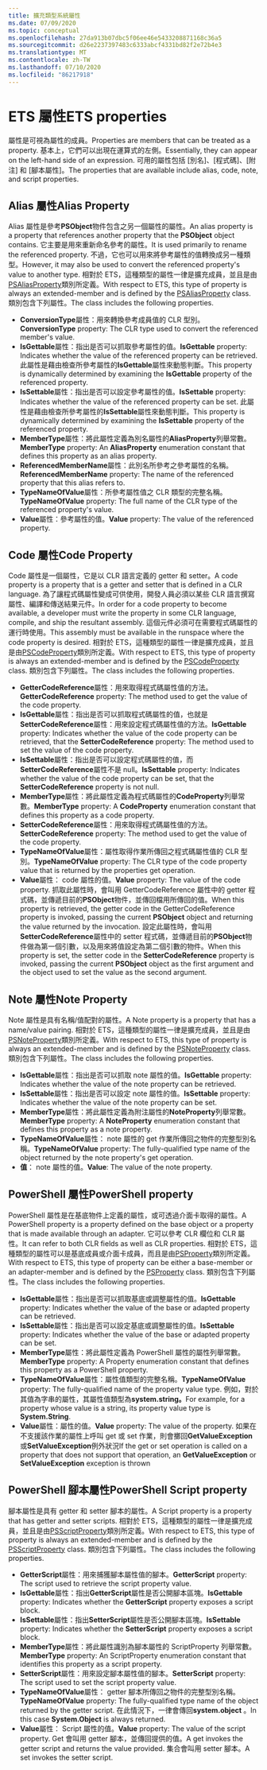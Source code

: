 ```yaml
---
title: 擴充類型系統屬性
ms.date: 07/09/2020
ms.topic: conceptual
ms.openlocfilehash: 27da913b07dbc5f06ee46e5433208871168c36a5
ms.sourcegitcommit: d26e2237397483c6333abcf4331bd82f2e72b4e3
ms.translationtype: MT
ms.contentlocale: zh-TW
ms.lasthandoff: 07/10/2020
ms.locfileid: "86217918"
---
```

# <a name="ets-properties"></a><span data-ttu-id="dbc36-102">ETS 屬性</span><span class="sxs-lookup"><span data-stu-id="dbc36-102">ETS properties</span></span>

<span data-ttu-id="dbc36-103">屬性是可視為屬性的成員。</span><span class="sxs-lookup"><span data-stu-id="dbc36-103">Properties are members that can be treated as a property.</span></span> <span data-ttu-id="dbc36-104">基本上，它們可以出現在運算式的左側。</span><span class="sxs-lookup"><span data-stu-id="dbc36-104">Essentially, they can appear on the left-hand side of an expression.</span></span> <span data-ttu-id="dbc36-105">可用的屬性包括 [別名]、[程式碼]、[附注] 和 [腳本屬性]。</span><span class="sxs-lookup"><span data-stu-id="dbc36-105">The properties that are available include alias, code, note, and script properties.</span></span>

## <a name="alias-property"></a><span data-ttu-id="dbc36-106">Alias 屬性</span><span class="sxs-lookup"><span data-stu-id="dbc36-106">Alias Property</span></span>

<span data-ttu-id="dbc36-107">Alias 屬性是參考**PSObject**物件包含之另一個屬性的屬性。</span><span class="sxs-lookup"><span data-stu-id="dbc36-107">An alias property is a property that references another property that the **PSObject** object contains.</span></span> <span data-ttu-id="dbc36-108">它主要是用來重新命名參考的屬性。</span><span class="sxs-lookup"><span data-stu-id="dbc36-108">It is used primarily to rename the referenced property.</span></span> <span data-ttu-id="dbc36-109">不過，它也可以用來將參考屬性的值轉換成另一種類型。</span><span class="sxs-lookup"><span data-stu-id="dbc36-109">However, it may also be used to convert the referenced property's value to another type.</span></span> <span data-ttu-id="dbc36-110">相對於 ETS，這種類型的屬性一律是擴充成員，並且是由[PSAliasProperty](/dotnet/api/system.management.automation.psaliasproperty)類別所定義。</span><span class="sxs-lookup"><span data-stu-id="dbc36-110">With respect to ETS, this type of property is always an extended-member and is defined by the [PSAliasProperty](/dotnet/api/system.management.automation.psaliasproperty) class.</span></span> <span data-ttu-id="dbc36-111">類別包含下列屬性。</span><span class="sxs-lookup"><span data-stu-id="dbc36-111">The class includes the following properties.</span></span>

- <span data-ttu-id="dbc36-112">**ConversionType**屬性：用來轉換參考成員值的 CLR 型別。</span><span class="sxs-lookup"><span data-stu-id="dbc36-112">**ConversionType** property: The CLR type used to convert the referenced member's value.</span></span>
- <span data-ttu-id="dbc36-113">**IsGettable**屬性：指出是否可以抓取參考屬性的值。</span><span class="sxs-lookup"><span data-stu-id="dbc36-113">**IsGettable** property: Indicates whether the value of the referenced property can be retrieved.</span></span>
  <span data-ttu-id="dbc36-114">此屬性是藉由檢查所參考屬性的**IsGettable**屬性來動態判斷。</span><span class="sxs-lookup"><span data-stu-id="dbc36-114">This property is dynamically determined by examining the **IsGettable** property of the referenced property.</span></span>
- <span data-ttu-id="dbc36-115">**IsSettable**屬性：指出是否可以設定參考屬性的值。</span><span class="sxs-lookup"><span data-stu-id="dbc36-115">**IsSettable** property: Indicates whether the value of the referenced property can be set.</span></span> <span data-ttu-id="dbc36-116">此屬性是藉由檢查所參考屬性的**IsSettable**屬性來動態判斷。</span><span class="sxs-lookup"><span data-stu-id="dbc36-116">This property is dynamically determined by examining the **IsSettable** property of the referenced property.</span></span>
- <span data-ttu-id="dbc36-117">**MemberType**屬性：將此屬性定義為別名屬性的**AliasProperty**列舉常數。</span><span class="sxs-lookup"><span data-stu-id="dbc36-117">**MemberType** property: An **AliasProperty** enumeration constant that defines this property as an alias property.</span></span>
- <span data-ttu-id="dbc36-118">**ReferencedMemberName**屬性：此別名所參考之參考屬性的名稱。</span><span class="sxs-lookup"><span data-stu-id="dbc36-118">**ReferencedMemberName** property: The name of the referenced property that this alias refers to.</span></span>
- <span data-ttu-id="dbc36-119">**TypeNameOfValue**屬性：所參考屬性值之 CLR 類型的完整名稱。</span><span class="sxs-lookup"><span data-stu-id="dbc36-119">**TypeNameOfValue** property: The full name of the CLR type of the referenced property's value.</span></span>
- <span data-ttu-id="dbc36-120">**Value**屬性：參考屬性的值。</span><span class="sxs-lookup"><span data-stu-id="dbc36-120">**Value** property: The value of the referenced property.</span></span>

## <a name="code-property"></a><span data-ttu-id="dbc36-121">Code 屬性</span><span class="sxs-lookup"><span data-stu-id="dbc36-121">Code Property</span></span>

<span data-ttu-id="dbc36-122">Code 屬性是一個屬性，它是以 CLR 語言定義的 getter 和 setter。</span><span class="sxs-lookup"><span data-stu-id="dbc36-122">A code property is a property that is a getter and setter that is defined in a CLR language.</span></span> <span data-ttu-id="dbc36-123">為了讓程式碼屬性變成可供使用，開發人員必須以某些 CLR 語言撰寫屬性、編譯和傳送結果元件。</span><span class="sxs-lookup"><span data-stu-id="dbc36-123">In order for a code property to become available, a developer must write the property in some CLR language, compile, and ship the resultant assembly.</span></span> <span data-ttu-id="dbc36-124">這個元件必須可在需要程式碼屬性的運行時使用。</span><span class="sxs-lookup"><span data-stu-id="dbc36-124">This assembly must be available in the runspace where the code property is desired.</span></span> <span data-ttu-id="dbc36-125">相對於 ETS，這種類型的屬性一律是擴充成員，並且是由[PSCodeProperty](/dotnet/api/system.management.automation.pscodeproperty)類別所定義。</span><span class="sxs-lookup"><span data-stu-id="dbc36-125">With respect to ETS, this type of property is always an extended-member and is defined by the [PSCodeProperty](/dotnet/api/system.management.automation.pscodeproperty) class.</span></span> <span data-ttu-id="dbc36-126">類別包含下列屬性。</span><span class="sxs-lookup"><span data-stu-id="dbc36-126">The class includes the following properties.</span></span>

- <span data-ttu-id="dbc36-127">**GetterCodeReference**屬性：用來取得程式碼屬性值的方法。</span><span class="sxs-lookup"><span data-stu-id="dbc36-127">**GetterCodeReference** property: The method used to get the value of the code property.</span></span>
- <span data-ttu-id="dbc36-128">**IsGettable**屬性：指出是否可以抓取程式碼屬性的值，也就是**SetterCodeReference**屬性：用來設定程式碼屬性值的方法。</span><span class="sxs-lookup"><span data-stu-id="dbc36-128">**IsGettable** property: Indicates whether the value of the code property can be retrieved, that the **SetterCodeReference** property: The method used to set the value of the code property.</span></span>
- <span data-ttu-id="dbc36-129">**IsSettable**屬性：指出是否可以設定程式碼屬性的值，而**SetterCodeReference**屬性不是 null。</span><span class="sxs-lookup"><span data-stu-id="dbc36-129">**IsSettable** property: Indicates whether the value of the code property can be set, that the **SetterCodeReference** property is not null.</span></span>
- <span data-ttu-id="dbc36-130">**MemberType**屬性：將此屬性定義為程式碼屬性的**CodeProperty**列舉常數。</span><span class="sxs-lookup"><span data-stu-id="dbc36-130">**MemberType** property: A **CodeProperty** enumeration constant that defines this property as a code property.</span></span>
- <span data-ttu-id="dbc36-131">**SetterCodeReference**屬性：用來取得程式碼屬性值的方法。</span><span class="sxs-lookup"><span data-stu-id="dbc36-131">**SetterCodeReference** property: The method used to get the value of the code property.</span></span>
- <span data-ttu-id="dbc36-132">**TypeNameOfValue**屬性：屬性取得作業所傳回之程式碼屬性值的 CLR 型別。</span><span class="sxs-lookup"><span data-stu-id="dbc36-132">**TypeNameOfValue** property: The CLR type of the code property value that is returned by the properties get operation.</span></span>
- <span data-ttu-id="dbc36-133">**Value**屬性： code 屬性的值。</span><span class="sxs-lookup"><span data-stu-id="dbc36-133">**Value** property: The value of the code property.</span></span> <span data-ttu-id="dbc36-134">抓取此屬性時，會叫用 GetterCodeReference 屬性中的 getter 程式碼，並傳遞目前的**PSObject**物件，並傳回檔用所傳回的值。</span><span class="sxs-lookup"><span data-stu-id="dbc36-134">When this property is retrieved, the getter code in the GetterCodeReference property is invoked, passing the current **PSObject** object and returning the value returned by the invocation.</span></span> <span data-ttu-id="dbc36-135">設定此屬性時，會叫用**SetterCodeReference**屬性中的 setter 程式碼，並傳遞目前的**PSObject**物件做為第一個引數，以及用來將值設定為第二個引數的物件。</span><span class="sxs-lookup"><span data-stu-id="dbc36-135">When this property is set, the setter code in the **SetterCodeReference** property is invoked, passing the current **PSObject** object as the first argument and the object used to set the value as the second argument.</span></span>

## <a name="note-property"></a><span data-ttu-id="dbc36-136">Note 屬性</span><span class="sxs-lookup"><span data-stu-id="dbc36-136">Note Property</span></span>

<span data-ttu-id="dbc36-137">Note 屬性是具有名稱/值配對的屬性。</span><span class="sxs-lookup"><span data-stu-id="dbc36-137">A Note property is a property that has a name/value pairing.</span></span> <span data-ttu-id="dbc36-138">相對於 ETS，這種類型的屬性一律是擴充成員，並且是由[PSNoteProperty](/dotnet/api/system.management.automation.psnoteproperty)類別所定義。</span><span class="sxs-lookup"><span data-stu-id="dbc36-138">With respect to ETS, this type of property is always an extended-member and is defined by the [PSNoteProperty](/dotnet/api/system.management.automation.psnoteproperty) class.</span></span> <span data-ttu-id="dbc36-139">類別包含下列屬性。</span><span class="sxs-lookup"><span data-stu-id="dbc36-139">The class includes the following properties.</span></span>

- <span data-ttu-id="dbc36-140">**IsGettable**屬性：指出是否可以抓取 note 屬性的值。</span><span class="sxs-lookup"><span data-stu-id="dbc36-140">**IsGettable** property: Indicates whether the value of the note property can be retrieved.</span></span>
- <span data-ttu-id="dbc36-141">**IsSettable**屬性：指出是否可以設定 note 屬性的值。</span><span class="sxs-lookup"><span data-stu-id="dbc36-141">**IsSettable** property: Indicates whether the value of the note property can be set.</span></span>
- <span data-ttu-id="dbc36-142">**MemberType**屬性：將此屬性定義為附注屬性的**NoteProperty**列舉常數。</span><span class="sxs-lookup"><span data-stu-id="dbc36-142">**MemberType** property: A **NoteProperty** enumeration constant that defines this property as a note property.</span></span>
- <span data-ttu-id="dbc36-143">**TypeNameOfValue**屬性： note 屬性的 get 作業所傳回之物件的完整型別名稱。</span><span class="sxs-lookup"><span data-stu-id="dbc36-143">**TypeNameOfValue** property: The fully-qualified type name of the object returned by the note property's get operation.</span></span>
- <span data-ttu-id="dbc36-144">**值**： note 屬性的值。</span><span class="sxs-lookup"><span data-stu-id="dbc36-144">**Value**: The value of the note property.</span></span>

## <a name="powershell-property"></a><span data-ttu-id="dbc36-145">PowerShell 屬性</span><span class="sxs-lookup"><span data-stu-id="dbc36-145">PowerShell property</span></span>

<span data-ttu-id="dbc36-146">PowerShell 屬性是在基底物件上定義的屬性，或可透過介面卡取得的屬性。</span><span class="sxs-lookup"><span data-stu-id="dbc36-146">A PowerShell property is a property defined on the base object or a property that is made available through an adapter.</span></span> <span data-ttu-id="dbc36-147">它可以參考 CLR 欄位和 CLR 屬性。</span><span class="sxs-lookup"><span data-stu-id="dbc36-147">It can refer to both CLR fields as well as CLR properties.</span></span> <span data-ttu-id="dbc36-148">相對於 ETS，這種類型的屬性可以是基底成員或介面卡成員，而且是由[PSProperty](/dotnet/api/system.management.automation.psproperty)類別所定義。</span><span class="sxs-lookup"><span data-stu-id="dbc36-148">With respect to ETS, this type of property can be either a base-member or an adapter-member and is defined by the [PSProperty](/dotnet/api/system.management.automation.psproperty) class.</span></span> <span data-ttu-id="dbc36-149">類別包含下列屬性。</span><span class="sxs-lookup"><span data-stu-id="dbc36-149">The class includes the following properties.</span></span>

- <span data-ttu-id="dbc36-150">**IsGettable**屬性：指出是否可以抓取基底或調整屬性的值。</span><span class="sxs-lookup"><span data-stu-id="dbc36-150">**IsGettable** property: Indicates whether the value of the base or adapted property can be retrieved.</span></span>
- <span data-ttu-id="dbc36-151">**IsSettable**屬性：指出是否可以設定基底或調整屬性的值。</span><span class="sxs-lookup"><span data-stu-id="dbc36-151">**IsSettable** property: Indicates whether the value of the base or adapted property can be set.</span></span>
- <span data-ttu-id="dbc36-152">**MemberType**屬性：將此屬性定義為 PowerShell 屬性的屬性列舉常數。</span><span class="sxs-lookup"><span data-stu-id="dbc36-152">**MemberType** property: A Property enumeration constant that defines this property as a PowerShell property.</span></span>
- <span data-ttu-id="dbc36-153">**TypeNameOfValue**屬性：屬性值類型的完整名稱。</span><span class="sxs-lookup"><span data-stu-id="dbc36-153">**TypeNameOfValue** property: The fully-qualified name of the property value type.</span></span> <span data-ttu-id="dbc36-154">例如，對於其值為字串的屬性，其屬性值類型為**system.string。**</span><span class="sxs-lookup"><span data-stu-id="dbc36-154">For example, for a property whose value is a string, its property value type is **System.String**.</span></span>
- <span data-ttu-id="dbc36-155">**Value**屬性：屬性的值。</span><span class="sxs-lookup"><span data-stu-id="dbc36-155">**Value** property: The value of the property.</span></span> <span data-ttu-id="dbc36-156">如果在不支援該作業的屬性上呼叫 get 或 set 作業，則會擲回**GetValueException**或**SetValueException**例外狀況</span><span class="sxs-lookup"><span data-stu-id="dbc36-156">If the get or set operation is called on a property that does not support that operation, an **GetValueException** or **SetValueException** exception is thrown</span></span>

## <a name="powershell-script-property"></a><span data-ttu-id="dbc36-157">PowerShell 腳本屬性</span><span class="sxs-lookup"><span data-stu-id="dbc36-157">PowerShell Script property</span></span>

<span data-ttu-id="dbc36-158">腳本屬性是具有 getter 和 setter 腳本的屬性。</span><span class="sxs-lookup"><span data-stu-id="dbc36-158">A Script property is a property that has getter and setter scripts.</span></span> <span data-ttu-id="dbc36-159">相對於 ETS，這種類型的屬性一律是擴充成員，並且是由[PSScriptProperty](/dotnet/api/system.management.automation.psscriptproperty)類別所定義。</span><span class="sxs-lookup"><span data-stu-id="dbc36-159">With respect to ETS, this type of property is always an extended-member and is defined by the [PSScriptProperty](/dotnet/api/system.management.automation.psscriptproperty) class.</span></span> <span data-ttu-id="dbc36-160">類別包含下列屬性。</span><span class="sxs-lookup"><span data-stu-id="dbc36-160">The class includes the following properties.</span></span>

- <span data-ttu-id="dbc36-161">**GetterScript**屬性：用來捕獲腳本屬性值的腳本。</span><span class="sxs-lookup"><span data-stu-id="dbc36-161">**GetterScript** property: The script used to retrieve the script property value.</span></span>
- <span data-ttu-id="dbc36-162">**IsGettable**屬性：指出**GetterScript**屬性是否公開腳本區塊。</span><span class="sxs-lookup"><span data-stu-id="dbc36-162">**IsGettable** property: Indicates whether the **GetterScript** property exposes a script block.</span></span>
- <span data-ttu-id="dbc36-163">**IsSettable**屬性：指出**SetterScript**屬性是否公開腳本區塊。</span><span class="sxs-lookup"><span data-stu-id="dbc36-163">**IsSettable** property: Indicates whether the **SetterScript** property exposes a script block.</span></span>
- <span data-ttu-id="dbc36-164">**MemberType**屬性：將此屬性識別為腳本屬性的 ScriptProperty 列舉常數。</span><span class="sxs-lookup"><span data-stu-id="dbc36-164">**MemberType** property: An ScriptProperty enumeration constant that identifies this property as a script property.</span></span>
- <span data-ttu-id="dbc36-165">**SetterScript**屬性：用來設定腳本屬性值的腳本。</span><span class="sxs-lookup"><span data-stu-id="dbc36-165">**SetterScript** property: The script used to set the script property value.</span></span>
- <span data-ttu-id="dbc36-166">**TypeNameOfValue**屬性： getter 腳本所傳回之物件的完整型別名稱。</span><span class="sxs-lookup"><span data-stu-id="dbc36-166">**TypeNameOfValue** property: The fully-qualified type name of the object returned by the getter script.</span></span> <span data-ttu-id="dbc36-167">在此情況下，一律會傳回**system.object** 。</span><span class="sxs-lookup"><span data-stu-id="dbc36-167">In this case **System.Object** is always returned.</span></span>
- <span data-ttu-id="dbc36-168">**Value**屬性： Script 屬性的值。</span><span class="sxs-lookup"><span data-stu-id="dbc36-168">**Value** property: The value of the script property.</span></span> <span data-ttu-id="dbc36-169">Get 會叫用 getter 腳本，並傳回提供的值。</span><span class="sxs-lookup"><span data-stu-id="dbc36-169">A get invokes the getter script and returns the value provided.</span></span> <span data-ttu-id="dbc36-170">集合會叫用 setter 腳本。</span><span class="sxs-lookup"><span data-stu-id="dbc36-170">A set invokes the setter script.</span></span>
